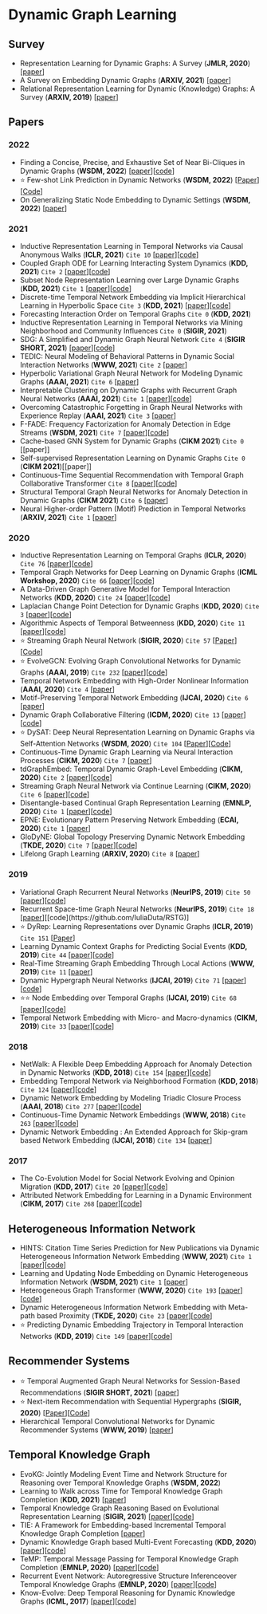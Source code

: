 # Dynamic Graph Learning

## Survey

* Representation Learning for Dynamic Graphs: A Survey (**JMLR, 2020**) [[paper](https://arxiv.org/pdf/1905.11485.pdf)]
* A Survey on Embedding Dynamic Graphs (**ARXIV, 2021**) [[paper](https://arxiv.org/pdf/2101.01229v1.pdf)]
* Relational Representation Learning for Dynamic (Knowledge) Graphs: A Survey (**ARXIV, 2019**) [[paper](https://arxiv.org/pdf/1905.11485v1.pdf)]

## Papers

### 2022

* Finding a Concise, Precise, and Exhaustive Set of Near Bi-Cliques in Dynamic Graphs (**WSDM, 2022**) [[paper](https://arxiv.org/pdf/2110.14875.pdf)][[code](https://github.com/hyeonjeong1/cutnpeel)]
* ⭐️ Few-shot Link Prediction in Dynamic Networks (**WSDM, 2022**) [[Paper](http://www.shichuan.org/doc/120.pdf)][[Code](https://github.com/BUPT-GAMMA/MetaDyGNN)]
* On Generalizing Static Node Embedding to Dynamic Settings (**WSDM, 2022**) [[paper](https://gemslab.github.io/papers/dijin-2021-trg.pdf)]
### 2021

* Inductive Representation Learning in Temporal Networks via Causal Anonymous Walks (**ICLR, 2021**) `Cite 10` [[paper](https://openreview.net/pdf?id=KYPz4YsCPj)][[code](https://github.com/snap-stanford/CAW)]
* Coupled Graph ODE for Learning Interacting System Dynamics (**KDD, 2021**) `Cite 2` [[paper](http://web.cs.ucla.edu/~yzsun/papers/2021_KDD_CG_ODE.pdf)][[code](https://github.com/ZijieH/CG-ODE)]
* Subset Node Representation Learning over Large Dynamic Graphs (**KDD, 2021**) `Cite 1` [[paper](https://arxiv.org/pdf/2106.01570.pdf)][[code](https://github.com/zjlxgxz/DynamicPPE)]
* Discrete-time Temporal Network Embedding via Implicit Hierarchical Learning in Hyperbolic Space `Cite 3` (**KDD, 2021**) [[paper](https://arxiv.org/pdf/2107.03767.pdf)][[code](https://github.com/marlin-codes/HTGN-KDD21)]
* Forecasting Interaction Order on Temporal Graphs `Cite 0` (**KDD, 2021**) 
* Inductive Representation Learning in Temporal Networks via Mining Neighborhood and Community Influences `Cite 0` (**SIGIR, 2021**)
* SDG: A Simplified and Dynamic Graph Neural Network `Cite 4` (**SIGIR SHORT, 2021**) [[paper](https://github.com/DongqiFu/SDG/blob/main/paper/SDG_A%20Simplified%20and%20Dynamic%20Graph%20Neural%20Network.pdf)][[code](https://github.com/DongqiFu/SDG)]
* TEDIC: Neural Modeling of Behavioral Patterns in Dynamic Social Interaction Networks (**WWW, 2021**) `Cite 2` [[paper](http://snap.stanford.edu/tedic/files/www21_tedic.pdf)]
* Hyperbolic Variational Graph Neural Network for Modeling Dynamic Graphs (**AAAI, 2021**) `Cite 6` [[paper](https://arxiv.org/pdf/2104.02228.pdf)]
* Interpretable Clustering on Dynamic Graphs with Recurrent Graph Neural Networks (**AAAI, 2021**) `Cite 1` [[paper](https://arxiv.org/pdf/2012.08740.pdf)][[code](https://github.com/InterpretableClustering/InterpretableClustering)]
* Overcoming Catastrophic Forgetting in Graph Neural Networks with Experience Replay (**AAAI, 2021**) `Cite 3` [[paper](https://arxiv.org/pdf/2003.09908.pdf)]
* F-FADE: Frequency Factorization for Anomaly Detection in Edge Streams (**WSDM, 2021**) `Cite 7` [[paper](https://cs.stanford.edu/people/jure/pubs/ffade-wsdm21.pdf)][[code](https://github.com/snap-stanford/F-FADE)]
* Cache-based GNN System for Dynamic Graphs (**CIKM 2021**) `Cite 0` [[paper]]
* Self-supervised Representation Learning on Dynamic Graphs `Cite 0` (**CIKM 2021**)[[paper]]
* Continuous-Time Sequential Recommendation with Temporal Graph Collaborative Transformer `Cite 8` [[paper](https://arxiv.org/pdf/2108.06625.pdf)][[code](https://github.com/DyGRec/TGSRec)]
* Structural Temporal Graph Neural Networks for Anomaly Detection in Dynamic Graphs (**CIKM 2021**) `Cite 6` [[paper](https://arxiv.org/pdf/2005.07427.pdf)]
* Neural Higher-order Pattern (Motif) Prediction in Temporal Networks (**ARXIV, 2021**) `Cite 1` [[paper](https://arxiv.org/pdf/2106.06039.pdf)]

### 2020

* Inductive Representation Learning on Temporal Graphs (**ICLR, 2020**) `Cite 76` [[paper](https://arxiv.org/pdf/2002.07962.pdf)][[code](https://github.com/StatsDLMathsRecomSys/Isnductive-representation-learning-on-temporal-graphs)]
* Temporal Graph Networks for Deep Learning on Dynamic Graphs (**ICML Workshop, 2020**) `Cite 66` [[paper](https://arxiv.org/pdf/2006.10637v1.pdf)][[code](https://github.com/twitter-research/tgn)]
* A Data-Driven Graph Generative Model for Temporal Interaction Networks (**KDD, 2020**) `Cite 24` [[paper](https://dl.acm.org/doi/pdf/10.1145/3394486.3403082)][[code](https://github.com/davidchouzdw/TagGen)]
* Laplacian Change Point Detection for Dynamic Graphs (**KDD, 2020**) `Cite 3` [[paper](https://dl.acm.org/doi/pdf/10.1145/3394486.3403077)][[code](https://github.com/shenyangHuang/LAD)]
* Algorithmic Aspects of Temporal Betweenness (**KDD, 2020**) `Cite 11` [[paper](https://dl.acm.org/doi/pdf/10.1145/3394486.3403259)][[code](https://fpt.akt.tu-berlin.de/software/temporal_betweenness/)]
* ⭐️ Streaming Graph Neural Network (**SIGIR, 2020**) `Cite 57` [[Paper](https://arxiv.org/pdf/1810.10627.pdf)][[Code](https://github.com/alge24/DyGNN)]
* ⭐️ EvolveGCN: Evolving Graph Convolutional Networks for Dynamic Graphs (**AAAI, 2019**) `Cite 232` [[paper](https://arxiv.org/pdf/1902.10191.pdf)][[code](https://github.com/IBM/EvolveGCN)]
* Temporal Network Embedding with High-Order Nonlinear Information (**AAAI, 2020**) `Cite 4` [[paper](https://ojs.aaai.org/index.php/AAAI/article/view/5993)]
* Motif-Preserving Temporal Network Embedding (**IJCAI, 2020**) `Cite 6` [[paper](https://www.ijcai.org/proceedings/2020/0172.pdf)]
* Dynamic Graph Collaborative Filtering (**ICDM, 2020**) `Cite 13` [[paper](https://arxiv.org/pdf/2101.02844.pdf)][[code](https://github.com/CRIPAC-DIG/DGCF)]
* ⭐️ DySAT: Deep Neural Representation Learning on Dynamic Graphs via Self-Attention Networks (**WSDM, 2020**) `Cite 104` [[Paper](https://dl.acm.org/doi/pdf/10.1145/3336191.3371845)][[Code](https://github.com/aravindsankar28/DySAT)]
* Continuous-Time Dynamic Graph Learning via Neural Interaction Processes (**CIKM, 2020**) `Cite 7` [[paper](https://dl.acm.org/doi/pdf/10.1145/3340531.3411946)]
* tdGraphEmbed: Temporal Dynamic Graph-Level Embedding (**CIKM, 2020**) `Cite 2` [[paper](https://dl.acm.org/doi/pdf/10.1145/3340531.3411953)][[code](https://github.com/moranbel/tdGraphEmbed)]
* Streaming Graph Neural Network via Continue Learning (**CIKM, 2020**) `Cite 6` [[paper](https://arxiv.org/pdf/2009.10951.pdf)][[code](https://github.com/Junshan-Wang/ContinualGNN)]
* Disentangle-based Continual Graph Representation Learning (**EMNLP, 2020**) `Cite 1` [[paper](https://arxiv.org/pdf/2010.02565.pdf)][[code](https://github.com/KXY-PUBLIC/DiCGRL)]
* EPNE: Evolutionary Pattern Preserving Network Embedding (**ECAI, 2020**) `Cite 1` [[paper](http://ecai2020.eu/papers/528_paper.pdf)]
* GloDyNE: Global Topology Preserving Dynamic Network Embedding (**TKDE, 2020**) `Cite 7` [[paper](https://ieeexplore.ieee.org/stamp/stamp.jsp?tp=&arnumber=9302718)][[code](https://github.com/houchengbin/GloDyNE)]
* Lifelong Graph Learning (**ARXIV, 2020**) `Cite 8` [[paper](https://arxiv.org/pdf/2009.00647.pdf)]

### 2019

* Variational Graph Recurrent Neural Networks (**NeurIPS, 2019**) `Cite 50` [[paper](https://papers.nips.cc/paper/2019/file/a6b8deb7798e7532ade2a8934477d3ce-Paper.pdf)][[code](https://github.com/VGraphRNN/VGRNN)]
* Recurrent Space-time Graph Neural Networks (**NeurIPS, 2019**) `Cite 18` [[paper](http://export.arxiv.org/pdf/1904.05582#:~:text=Our%20recurrent%20neural%20graph%20ef%EF%AC%81ciently%20processes%20information%20in,in%20space-time%20using%20a%20backbone%20deep%20neural%20network.)][[code](https://github.com/IuliaDuta/RSTG)]
* ⭐️ DyRep: Learning Representations over Dynamic Graphs (**ICLR, 2019**) `Cite 151` [[Paper](https://openreview.net/pdf?id=HyePrhR5KX)]
* Learning Dynamic Context Graphs for Predicting Social Events (**KDD, 2019**) `Cite 44` [[paper](https://yue-ning.github.io/docs/KDD19-dengA.pdf)][[code](https://github.com/amy-deng/DynamicGCN)]
* Real-Time Streaming Graph Embedding Through Local Actions (**WWW, 2019**) `Cite 11` [[paper](https://nickduffield.net/download/papers/DL4G-SDE-2019.pdf)]
* Dynamic Hypergraph Neural Networks (**IJCAI, 2019**) `Cite 71` [[paper](https://www.ijcai.org/Proceedings/2019/0366.pdf)][[code](https://github.com/iMoonLab/DHGNN#:~:text=%20DHGNN%3A%20Dynamic%20Hypergraph%20Neural%20Networks%20%201,%28Zhilin%20Yang%2C%20William%20W.%20-%20Cohen%2C...%20More%20)]
* ⭐️⭐️ Node Embedding over Temporal Graphs (**IJCAI, 2019**) `Cite 68` [[paper](https://www.ijcai.org/proceedings/2019/0640.pdf)][[code](https://github.com/urielsinger/tNodeEmbed#:~:text=Node%20Embedding%20over%20Temporal%20Graphs.%20Uriel%20Singer%2C%20Ido,for%20nodes%20in%20any%20%28un%29directed%2C%20%28un%29weighted%20temporal%20graph.)]
* Temporal Network Embedding with Micro- and Macro-dynamics (**CIKM, 2019**) `Cite 33` [[paper](https://par.nsf.gov/servlets/purl/10148548)][[code](https://github.com/rootlu/MMDNE)]

### 2018

* NetWalk: A Flexible Deep Embedding Approach for Anomaly Detection in Dynamic Networks (**KDD, 2018**) `Cite 154` [[paper](https://dl.acm.org/doi/pdf/10.1145/3219819.3220024)][[code](https://github.com/kdmsit/NetWalk)]
* Embedding Temporal Network via Neighborhood Formation (**KDD, 2018**) `Cite 124` [[paper](https://dl.acm.org/doi/pdf/10.1145/3219819.3220054)][[code]()]
* Dynamic Network Embedding by Modeling Triadic Closure Process (**AAAI, 2018**) `Cite 277` [[paper](http://yangy.org/works/dynamictriad/dynamic_triad.pdf)][[code](https://github.com/luckiezhou/DynamicTriad)]
* Continuous-Time Dynamic Network Embeddings (**WWW, 2018**) `Cite 263` [[paper](https://dl.acm.org/doi/pdf/10.1145/3184558.3191526)][[code](https://github.com/Shubhranshu-Shekhar/ctdne)]
* Dynamic Network Embedding : An Extended Approach for Skip-gram based Network Embedding (**IJCAI, 2018**) `Cite 134` [[paper](https://www.ijcai.org/proceedings/2018/0288.pdf)]

### 2017

* The Co-Evolution Model for Social Network Evolving and Opinion Migration (**KDD, 2017**) `Cite 20` [[paper](http://web.cs.ucla.edu/~yzsun/papers/2017_kdd_coevolution.pdf)][[code]()]
* Attributed Network Embedding for Learning in a Dynamic Environment (**CIKM, 2017**) `Cite 268` [[paper](https://arxiv.org/pdf/1706.01860.pdf)][[code](https://github.com/gaoghc/DANE)]

## Heterogeneous Information Network
* HINTS: Citation Time Series Prediction for New Publications via Dynamic Heterogeneous Information Network Embedding (**WWW, 2021**) `Cite 1` [[paper](http://web.cs.ucla.edu/~yzsun/papers/2021_WWW_HINTS.pdf)][[code](https://github.com/songjiang0909/HINTS_code)]
* Learning and Updating Node Embedding on Dynamic Heterogeneous Information Network (**WSDM, 2021**) `Cite 1` [[paper](https://dl.acm.org/doi/pdf/10.1145/3437963.3441745)]
* Heterogeneous Graph Transformer (**WWW, 2020**) `Cite 193` [[paper](https://arxiv.org/pdf/2003.01332.pdf)][[code](https://github.com/acbull/pyHGT)]
* Dynamic Heterogeneous Information Network Embedding with Meta-path based Proximity (**TKDE, 2020**) `Cite 23` [[paper](https://yuanfulu.github.io/publication/TKDE-DyHNE.pdf)][[code](https://github.com/rootlu/DyHNE)]
* ⭐️ Predicting Dynamic Embedding Trajectory in Temporal Interaction Networks (**KDD, 2019**) `Cite 149` [[paper](https://arxiv.org/pdf/1908.01207.pdf)][[code](https://github.com/srijankr/jodie)]

## Recommender Systems
* ⭐️ Temporal Augmented Graph Neural Networks for Session-Based Recommendations (**SIGIR SHORT, 2021**) [[paper](https://www4.comp.polyu.edu.hk/~xiaohuang/docs/Huachi_sigir2021.pdf)]
* ⭐️ Next-item Recommendation with Sequential Hypergraphs (**SIGIR, 2020**) [[Paper](http://www.public.asu.edu/~kding9/pdf/SIGIR2020_HyperRec.pdf)][[Code](https://github.com/wangjlgz/HyperRec)]
* Hierarchical Temporal Convolutional Networks for Dynamic Recommender Systems (**WWW, 2019**) [[paper](https://arxiv.org/pdf/1904.04381.pdf)]

## Temporal Knowledge Graph
* EvoKG: Jointly Modeling Event Time and Network Structure for Reasoning over Temporal Knowledge Graphs (**WSDM, 2022**)
* Learning to Walk across Time for Temporal Knowledge Graph Completion (**KDD, 2021**) [[paper](https://arxiv.org/pdf/2012.10595v1.pdf)]
* Temporal Knowledge Graph Reasoning Based on Evolutional Representation Learning (**SIGIR, 2021**) [[paper](https://arxiv.org/pdf/2104.10353.pdf)][[code](https://github.com/Lee-zix/RE-GCN)]
* TIE: A Framework for Embedding-based Incremental Temporal Knowledge Graph Completion [[paper](https://arxiv.org/pdf/2104.08419.pdf)]
* Dynamic Knowledge Graph based Multi-Event Forecasting (**KDD, 2020**) [[paper](https://yue-ning.github.io/docs/KDD20-glean.pdf)][[code](https://github.com/amy-deng/glean)]
* TeMP: Temporal Message Passing for Temporal Knowledge Graph Completion (**EMNLP, 2020**) [[paper](https://aclanthology.org/2020.emnlp-main.462.pdf)][[code](https://github.com/JiapengWu/TeMP)]
* Recurrent Event Network: Autoregressive Structure Inferenceover Temporal Knowledge Graphs (**EMNLP, 2020**) [[paper](https://aclanthology.org/2020.emnlp-main.541.pdf)][[code](https://github.com/INK-USC/RE-Net)]
* Know-Evolve: Deep Temporal Reasoning for Dynamic Knowledge Graphs (**ICML, 2017**) [[paper](http://proceedings.mlr.press/v70/trivedi17a/trivedi17a.pdf)][[code](https://github.com/rstriv/Know-Evolve)]
